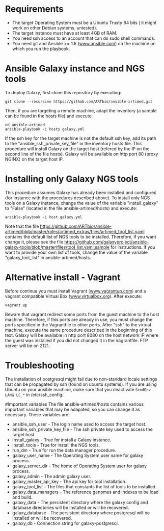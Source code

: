 # Requirements
  * The target Operating System must be a Ubuntu Trusty 64 bits ( it might work on other Debian systems, untested).
  * The target instance must have at least 4GB of RAM.
  * You need ssh access to an account that can do sudo shell commands.
  * You need git and Ansible >= 1.8 (www.ansible.com) on the machine on which you run the playbook.
  
# Ansible Galaxy instance and NGS tools
To deploy Galaxy, first clone this repository by executing:
```
git clone --recursive https://github.com/ARTbio/ansible-artimed.git
```
Then, if you are targeting a remote machine, adapt the inventory (a sample can be found in the hosts file) and execute:
```
cd ansible-artimed
ansible-playbook -i hosts galaxy.yml
```
If the ssh key for the target machine is not the default ssh key, add its path to the "ansible_ssh_private_key_file" in the inventory hosts file.
This procedure will install Galaxy on the target host (refered by the IP on the second line of the file hosts).
Galaxy will be available on http port 80 (proxy NGINX) on the target host IP.

# Installing only Galaxy NGS tools
This procedure assumes Galaxy has already been installed and configured (for instance with the procedures described above).
To install only NGS tools on a Galaxy instance, change the value of the variable "install_galaxy" to "False" (located in the file ansible-artimed/hosts) and execute:
```
ansible-playbook -i host galaxy.yml
```
Note that the file https://github.com/ARTbio/ansible-artimed/blob/master/roles/artimed_extras/files/artimed_tool_list.yaml contains the default list of NGS tools to be installed.
Therefore, if you want change it, please see the file https://github.com/galaxyproject/ansible-galaxy-tools/blob/master/files/tool_list.yaml.sample for instructions.
If you want to provide your own list of tools, change the value of the variable "galaxy_tool_list" in ansible-artimed/hosts.

# Alternative install - Vagrant
Before continue you must install Vagrant (www.vagrantup.com) and a vagrant compatible Virtual Box (www.virtualbox.org).
After execute:
```
vagrant up
```
Beware that vagrant redirect some ports from the guest machine to the host machine. 
Therefore, if this ports are already in use, you must change the ports specified in the Vagrantfile to other ports.
After "ssh" to the virtual machine, execute the same procedure described in the beginning of this text. 
Galaxy will be available in http port 8080 on the host network IP where the guest was installed if you did not changed it in the Vagrantfile. FTP server will be on 2121.

# Troubleshooting
The installation of postgresql might fail due to non-standard locale settings that can be propagated by ssh (found on ubuntu systems).
If you are using Ubuntu on your ansible machine, make sure that you deactivate `SendEnv LANG LC_*` in /etc/ssh_config.

#Important variables
The file ansible-artimed/hosts contains various important variables that may be adapated, so you can change it as necessary.
These variables are:
- ansible_ssh_user - The login name used to access the target host.
- ansible_ssh_private_key_file - The ssh private key used to access the target host.
- install_galaxy - True for install a Galaxy instance.
- install_tools - True for install the NGS tools.
- run_dm - True for run the data manager procedure.
- galaxy_user_name - The Operating System user name for galaxy process.
- galaxy_server_dir - The home of Operating System user for galaxy process.
- galaxy_admin - The admin galaxy user.
- galaxy_master_api_key - The api key for tool installation.
- galaxy_tool_list - The files that constants the list of tools to be installed.
- galaxy_data_managers - The reference genomes and indexes to be load and build.
- galaxy_data - The persistent directory where the galaxy config and database directories will be installed or will be recovered.
- galaxy_database - The persistent directory where postgresql will be installed or will be recovered.
- galaxy_db - Connection string for galaxy-postgresql.